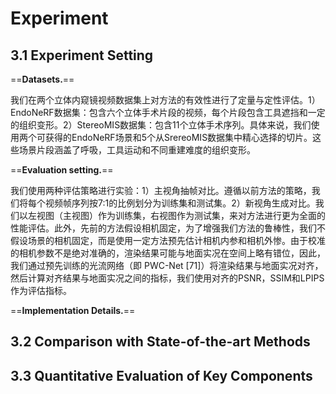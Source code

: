 # Experiment

## 3.1 Experiment Setting

==**Datasets.**==

我们在两个立体内窥镜视频数据集上对方法的有效性进行了定量与定性评估。1）EndoNeRF数据集：包含六个立体手术片段的视频，每个片段包含工具遮挡和一定的组织变形。2）StereoMIS数据集：包含11个立体手术序列。具体来说，我们使用两个可获得的EndoNeRF场景和5个从SrereoMIS数据集中精心选择的切片。这些场景片段涵盖了呼吸，工具运动和不同重建难度的组织变形。

==**Evaluation setting.**== 

我们使用两种评估策略进行实验：1）主视角抽帧对比。遵循以前方法的策略，我们将每个视频帧序列按7:1的比例划分为训练集和测试集。2）新视角生成对比。我们以左视图（主视图）作为训练集，右视图作为测试集，来对方法进行更为全面的性能评估。此外，先前的方法假设相机固定，为了增强我们方法的鲁棒性，我们不假设场景的相机固定，而是使用一定方法预先估计相机内参和相机外惨。由于校准的相机参数不是绝对准确的，渲染结果可能与地面实况在空间上略有错位，因此，我们通过预先训练的光流网络（即 PWC-Net [71]）将渲染结果与地面实况对齐，然后计算对齐结果与地面实况之间的指标，我们使用对齐的PSNR，SSIM和LPIPS作为评估指标。

==**Implementation Details.**==



## 3.2 Comparison with State-of-the-art Methods



##  3.3 Quantitative Evaluation of Key Components